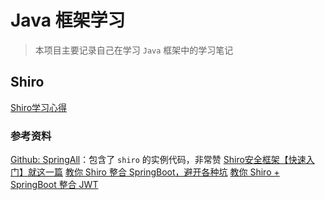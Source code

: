 # Java 框架学习
> 本项目主要记录自己在学习 `Java` 框架中的学习笔记

## Shiro

[Shiro学习心得](https://github.com/daiDai-study/Learning-Java-Framework/blob/master/LearnShiro/README.md)

### 参考资料

[Github: SpringAll](https://github.com/wuyouzhuguli/SpringAll)：包含了 `shiro` 的实例代码，非常赞
[Shiro安全框架【快速入门】就这一篇](https://zhuanlan.zhihu.com/p/54176956)
[教你 Shiro 整合 SpringBoot，避开各种坑](https://www.jianshu.com/p/ef0a82d471d2)
[教你 Shiro + SpringBoot 整合 JWT](https://www.jianshu.com/p/3c51832f1051)

